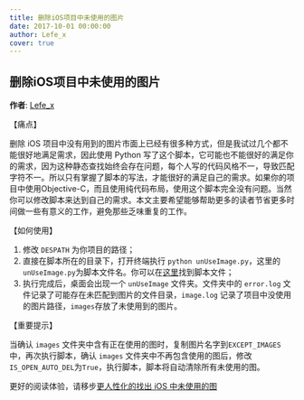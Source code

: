```yaml
---
title: 删除iOS项目中未使用的图片
date: 2017-10-01 00:00:00
author: Lefe_x
cover: true
---
```


删除iOS项目中未使用的图片
----------

**作者**: [Lefe_x](https://weibo.com/u/5953150140)

【痛点】

删除 iOS 项目中没有用到的图片市面上已经有很多种方式，但是我试过几个都不能很好地满足需求，因此使用 Python 写了这个脚本，它可能也不能很好的满足你的需求，因为这种静态查找始终会存在问题，每个人写的代码风格不一，导致匹配字符不一。所以只有掌握了脚本的写法，才能很好的满足自己的需求。如果你的项目中使用Objective-C，而且使用纯代码布局，使用这个脚本完全没有问题。当然你可以修改脚本来达到自己的需求。本文主要希望能够帮助更多的读者节省更多时间做一些有意义的工作，避免那些乏味重复的工作。

【如何使用】

1. 修改 `DESPATH` 为你项目的路径；
2. 直接在脚本所在的目录下，打开终端执行 `python unUseImage.py`，这里的`unUseImage.py`为脚本文件名。你可以在[这里](https://github.com/lefex/TCZLocalizableTool/blob/master/LocalToos/unUseImage.py)找到脚本文件；
3. 执行完成后，桌面会出现一个 `unUseImage` 文件夹。文件夹中的 `error.log` 文件记录了可能存在未匹配到图片的文件目录，`image.log` 记录了项目中没使用的图片路径，`images`存放了未使用到的图片。

【重要提示】

当确认 `images` 文件夹中含有正在使用的图时，复制图片名字到`EXCEPT_IMAGES`中，再次执行脚本，确认 `images` 文件夹中不再包含使用的图后，修改`IS_OPEN_AUTO_DEL`为`True`，执行脚本，脚本将自动清除所有未使用的图。

更好的阅读体验，请移步[更人性化的找出 iOS 中未使用的图](http://www.jianshu.com/p/dca77c25bf5d)